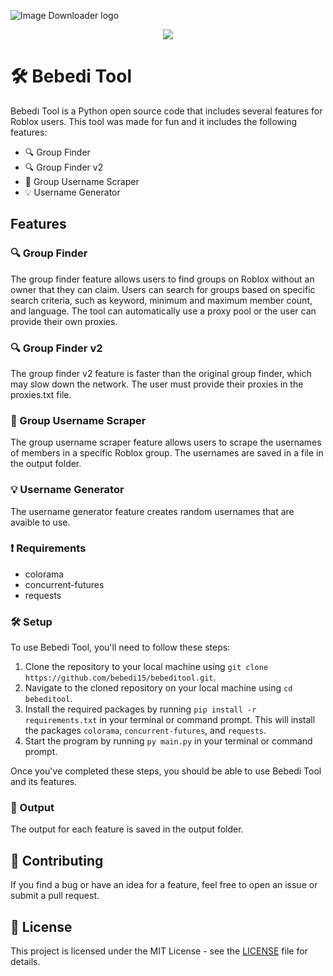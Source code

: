 ![Image Downloader logo](https://github.com/bebedi15/bebeditool/blob/main/bebeditool.png?raw=true)


<div align='center'>




  
  <img src='https://img.shields.io/badge/License-MIT-blue.svg'>
  


</div>


# 🛠️ Bebedi Tool

Bebedi Tool is a Python open source code that includes several features for Roblox users. This tool was made for fun and it includes the following features:

- 🔍 Group Finder
- 🔍 Group Finder v2
- 📜 Group Username Scraper
- 💡 Username Generator

## Features

### 🔍 Group Finder

The group finder feature allows users to find groups on Roblox without an owner that they can claim. Users can search for groups based on specific search criteria, such as keyword, minimum and maximum member count, and language. The tool can automatically use a proxy pool or the user can provide their own proxies.

### 🔍 Group Finder v2

The group finder v2 feature is faster than the original group finder, which may slow down the network. The user must provide their proxies in the proxies.txt file.

### 📜 Group Username Scraper

The group username scraper feature allows users to scrape the usernames of members in a specific Roblox group. The usernames are saved in a file in the output folder.

### 💡 Username Generator

The username generator feature creates random usernames that are avaible to use.

### ❗ Requirements

- colorama
- concurrent-futures
- requests

### 🛠️ Setup

To use Bebedi Tool, you'll need to follow these steps:

1. Clone the repository to your local machine using `git clone https://github.com/bebedi15/bebeditool.git`.
2. Navigate to the cloned repository on your local machine using `cd bebeditool`.
3. Install the required packages by running `pip install -r requirements.txt` in your terminal or command prompt. This will install the packages `colorama`, `concurrent-futures`, and `requests`.
4. Start the program by running `py main.py` in your terminal or command prompt.

Once you've completed these steps, you should be able to use Bebedi Tool and its features.

### 📒 Output

The output for each feature is saved in the output folder.

## 🤝 Contributing

If you find a bug or have an idea for a feature, feel free to open an issue or submit a pull request.

## 📄 License

This project is licensed under the MIT License - see the [LICENSE](LICENSE) file for details.
